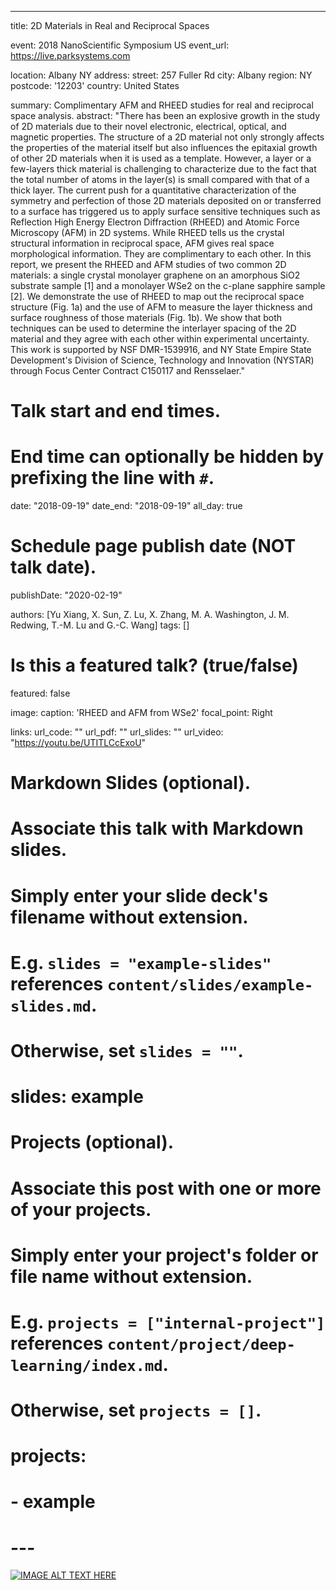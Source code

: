 ---
title: 2D Materials in Real and Reciprocal Spaces

event: 2018 NanoScientific Symposium US
event_url: https://live.parksystems.com

location: Albany NY
address:
  street: 257 Fuller Rd
  city: Albany
  region: NY
  postcode: '12203'
  country: United States

summary: Complimentary AFM and RHEED studies for real and reciprocal space analysis.
abstract: "There has been an explosive growth in the study of 2D materials due to their novel electronic, electrical, optical, and magnetic properties. The structure of a 2D material not only strongly affects the properties of the material itself but also influences the epitaxial growth of other 2D materials when it is used as a template. However, a layer or a few-layers thick material is challenging to characterize due to the fact that the total number of atoms in the layer(s) is small compared with that of a thick layer. The current push for a quantitative characterization of the symmetry and perfection of those 2D materials deposited on or transferred to a surface has triggered us to apply surface sensitive techniques such as Reflection High Energy Electron Diffraction (RHEED) and Atomic Force Microscopy (AFM) in 2D systems.
While RHEED tells us the crystal structural information in reciprocal space, AFM gives real space morphological information. They are complimentary to each other. In this report, we present the RHEED and AFM studies of two common 2D materials: a single crystal monolayer graphene on an amorphous SiO2 substrate sample [1] and a monolayer WSe2 on the c-plane sapphire sample [2]. We demonstrate the use of RHEED to map out the reciprocal space structure (Fig. 1a) and the use of AFM to measure the layer thickness and surface roughness of those materials (Fig. 1b). We show that both techniques can be used to determine the interlayer spacing of the 2D material and they agree with each other within experimental uncertainty.
This work is supported by NSF DMR-1539916, and NY State Empire State Development's Division of Science, Technology and Innovation (NYSTAR) through Focus Center Contract C150117 and Rensselaer."

# Talk start and end times.
#   End time can optionally be hidden by prefixing the line with `#`.
date: "2018-09-19"
date_end: "2018-09-19"
all_day: true

# Schedule page publish date (NOT talk date).
publishDate: "2020-02-19"

authors: [Yu Xiang, X. Sun, Z. Lu, X. Zhang, M. A. Washington, J. M. Redwing, T.-M. Lu and G.-C. Wang]
tags: []

# Is this a featured talk? (true/false)
featured: false

image:
  caption: 'RHEED and AFM from WSe2'
  focal_point: Right

links:
url_code: ""
url_pdf: ""
url_slides: ""
url_video: "https://youtu.be/UTITLCcExoU"

# Markdown Slides (optional).
#   Associate this talk with Markdown slides.
#   Simply enter your slide deck's filename without extension.
#   E.g. `slides = "example-slides"` references `content/slides/example-slides.md`.
#   Otherwise, set `slides = ""`.
# slides: example

# Projects (optional).
#   Associate this post with one or more of your projects.
#   Simply enter your project's folder or file name without extension.
#   E.g. `projects = ["internal-project"]` references `content/project/deep-learning/index.md`.
#   Otherwise, set `projects = []`.
# projects:
# - example
# ---

[![IMAGE ALT TEXT HERE](https://img.youtube.com/vi/UTITLCcExoU/0.jpg)](https://www.youtube.com/watch?v=UTITLCcExoU)

